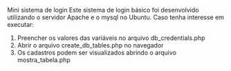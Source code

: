 Mini sistema de login
Este sistema de login básico foi desenvolvido utilizando o servidor Apache
e o mysql no Ubuntu. Caso tenha interesse em executar:

1. Preencher os valores das variáveis no arquivo db_credentials.php
2. Abrir o arquivo create_db_tables.php no navegador
3. Os cadastros podem ser visualizados abrindo o arquivo mostra_tabela.php
